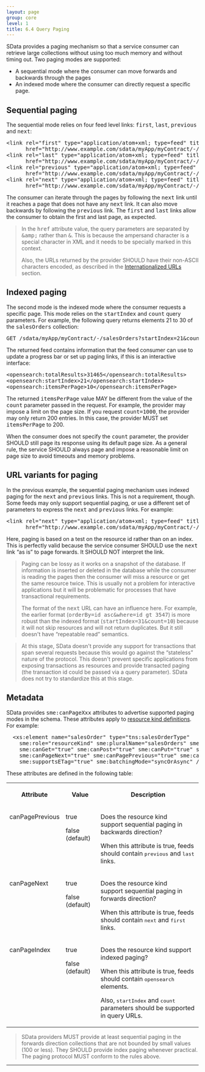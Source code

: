 ```yaml
---
layout: page
group: core
level: 1
title: 6.4 Query Paging
---
```


SData provides a paging mechanism so that a service consumer can retrieve
large collections without using too much memory and without timing out. Two
paging modes are supported:

*   A sequential mode where the consumer can move forwards and backwards through
the pages
*   An indexed mode where the consumer can directly request a specific page.

## Sequential paging

The sequential mode relies on four feed level links: <tt>first</tt>,
<tt>last</tt>, <tt>previous</tt> and <tt>next</tt>:

<pre>&lt;link&nbsp;rel="first"&nbsp;type="application/atom+xml; type=feed"&nbsp;title="First Page"&nbsp;
      href="http://www.example.com/sdata/myApp/myContract/-/salesOrders?startIndex=1&amp;amp;count=10" /&gt;
&lt;link&nbsp;rel="last"&nbsp;type="application/atom+xml; type=feed"&nbsp;title="Last Page"&nbsp;
      href="http://www.example.com/sdata/myApp/myContract/-/salesOrders?startIndex=31461&amp;amp;count=10" /&gt;
&lt;link&nbsp;rel="previous"&nbsp;type="application/atom+xml; type=feed"&nbsp;title="Previous Page"&nbsp;
      href="http://www.example.com/sdata/myApp/myContract/-/salesOrders?startIndex=11&amp;amp;count=10" /&gt;
&lt;link&nbsp;rel="next"&nbsp;type="application/atom+xml; type=feed"&nbsp;title="Next Page"&nbsp;
      href="http://www.example.com/sdata/myApp/myContract/-/salesOrders?startIndex=31&amp;amp;count=10" /&gt;</pre>

The consumer can iterate through the pages by following the <tt>next</tt>
link until it reaches a page that does not have any <tt>next</tt> link. It can
also move backwards by following the <tt>previous</tt> link. The <tt>first</tt>
and <tt>last</tt> links allow the consumer to obtain the first and last page, as
expected.

<blockquote class="note">In the <tt>href</tt> attribute value, the query parameters are
separated by <tt>&amp;amp;</tt> rather than <tt>&amp;</tt>. This is because the
ampersand character is a special character in XML and it needs to be specially
marked in this context.

Also, the URLs returned by the provider SHOULD have their non-ASCII characters
encoded, as described in the <a href="../0216/" title="2.16 Internationalized URLs">Internationalized URLs</a>
section.</blockquote>

## Indexed paging

The second mode is the indexed mode where the consumer requests a specific
page. This mode relies on the <tt>startIndex</tt> and <tt>count</tt> query
parameters. For example, the following query returns elements 21 to 30 of the
<tt>salesOrders</tt> collection:

<pre>GET /sdata/myApp/myContract/-/salesOrders?startIndex=21&amp;count=10</pre>

The returned feed contains information that the feed consumer can&nbsp;use to
update a progress bar or set up paging links, if this is an interactive
interface:

<pre>&lt;opensearch:totalResults&gt;31465&lt;/opensearch:totalResults&gt;
&lt;opensearch:startIndex&gt;21&lt;/opensearch:startIndex&gt;
&lt;opensearch:itemsPerPage&gt;10&lt;/opensearch:itemsPerPage&gt;</pre>

The&nbsp;returned&nbsp;<tt>itemsPerPage</tt> value MAY be different from the value of
the <tt>count</tt> parameter&nbsp;passed in the request. For example, the provider
may impose a limit on the page size.&nbsp;If you request <tt>count=1000</tt>, the
provider may only return 200 entries. In this case, the provider MUST set
<tt>itemsPerPage</tt> to 200.

When the consumer does not specify the <tt>count</tt> parameter, the provider
SHOULD still page its response using its default page size. As a general rule,
the service SHOULD always page and impose a reasonable limit on page size to
avoid timeouts and memory problems.

## URL variants for paging

In the previous example, the sequential paging mechanism uses indexed paging
for the <tt>next</tt> and <tt>previous</tt> links. This is not a requirement,
though. Some feeds may only support&nbsp;sequential paging, or&nbsp;use a different set of
parameters to express the <tt>next</tt> and <tt>previous</tt> links. For
example:

<pre>&lt;link&nbsp;rel="next"&nbsp;type="application/atom+xml; type=feed"&nbsp;title="Next Page"&nbsp;
      href="http://www.example.com/sdata/myApp/myContract/-/salesOrders?orderBy=id asc&amp;where=id&nbsp;gt 3547" /&gt;</pre>

Here, paging is based on a test on the resource id rather than on an index.
This is perfectly valid because the service consumer SHOULD use the
<tt>next</tt> link “as is” to page forwards. It SHOULD NOT interpret the link.

<blockquote class="note">Paging&nbsp;can&nbsp;be lossy as&nbsp;it&nbsp;works on&nbsp;a snapshot of the database.
If information is&nbsp;inserted or deleted in the database while the consumer is
reading the pages then the consumer will miss a resource or get the same
resource twice. This is usually not a problem for interactive applications but
it will be problematic for processes that have transactional requirements.

The format of the <tt>next</tt> URL can have an influence here. For example, the
earlier format&nbsp;(<tt>orderBy=id asc&amp;where=id gt 3547</tt>) is more robust
than the indexed format (<tt>startIndex=31&amp;count=10</tt>) because it will
not skip resources and will not return duplicates. But it still doesn't have
“repeatable read” semantics.</blockquote>

<blockquote class="note">At this stage, SData doesn't provide any support for
transactions that span several requests because this would go against the
“stateless” nature of the protocol. This doesn't&nbsp;prevent specific applications
from exposing transactions as resources and provide transacted paging (the
transaction id could be passed via a query parameter).&nbsp;SData does not try to
standardize this at this stage.</blockquote>

## Metadata

SData provides <tt>sme:canPageXxx</tt>&nbsp;attributes to advertise supported
paging modes in the schema. These attributes apply to
[resource kind definitions](../0402/ "4.2 Resource Kind Definition"). For example:

<pre>&nbsp; &lt;xs:element name="salesOrder" type="tns:salesOrderType" 
&nbsp;&nbsp;&nbsp; sme:role="resourceKind" sme:pluralName="salesOrders" sme:label="Sales Order"
&nbsp;&nbsp;&nbsp; sme:canGet="true" sme:canPost="true" sme:canPut="true" sme:canDelete="true"
&nbsp;&nbsp;&nbsp; sme:canPageNext="true" sme:canPagePrevious="true" sme:canPageIndex="true" 
    sme:supportsETag="true" sme:batchingMode="syncOrAsync" /&gt;</pre>

These attributes are defined in the following table:

<table class="content" print-width="100%" width="100%">
<tbody>

<tr>

<th>

Attribute

</th>
<th>

Value

</th>
<th>

Description

</th>

</tr>

<tr>

<td valign="top">

canPagePrevious

</td>
<td valign="top">

true

false (default)

</td>
<td valign="top">

Does&nbsp;the resource kind support&nbsp;sequential paging in backwards direction?

When this attribute is true, feeds should contain <tt>previous</tt> and
<tt>last</tt> links.

</td>

</tr>

<tr>

<td valign="top">

canPageNext

</td>
<td valign="top">

true

false (default)

</td>
<td valign="top">

Does&nbsp;the resource kind support&nbsp;sequential paging in forwards direction?

When this attribute is true, feeds should contain <tt>next</tt> and
<tt>first</tt> links.

</td>

</tr>

<tr>

<td valign="top">

canPageIndex

</td>
<td valign="top">

true

false (default)

</td>
<td valign="top">

Does the resource kind support indexed paging?

When this attribute is true, feeds should contain <tt>opensearch</tt> elements.

Also, <tt>startIndex</tt> and <tt>count</tt> parameters should be supported in
query URLs.

</td>

</tr>

</tbody>
</table>

<blockquote class="compliance">SData providers MUST provide at least sequential paging in the
forwards direction collections that are not bounded by small values (100 or
less). They SHOULD provide index paging whenever practical. The paging protocol
MUST conform to the rules above.</blockquote>

* * *